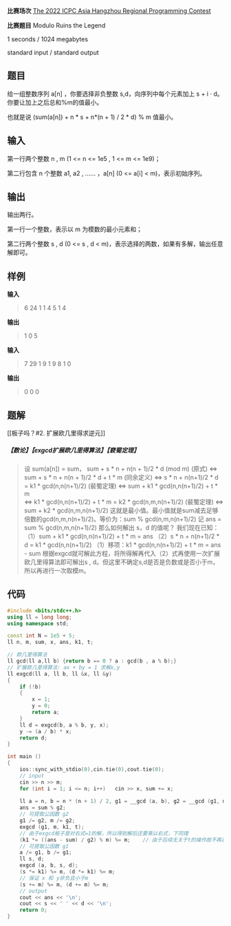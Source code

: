 **比赛场次**	[The 2022 ICPC Asia Hangzhou Regional Programming Contest](https://codeforces.com/gym/104090)

**比赛题目**	Modulo Ruins the Legend

<!--more-->

1 seconds / 1024 megabytes

standard input / standard output

## 题目

给一组整数序列 a[n] ，你要选择非负整数 s,d，向序列中每个元素加上 s + i · d。你要让加上之后总和%m的值最小。

也就是说 (sum(a[n]) + n * s + n*(n + 1) / 2 * d) % m 值最小。

## 输入

第一行两个整数 n , m (1 <= n <= 1e5 , 1 <= m <= 1e9)；

第二行包含 n 个整数 a1, a2 , …… ，a[n] (0 <= a[i] < m)，表示初始序列。

## 输出

输出两行。

第一行一个整数，表示以 m 为模数的最小元素和；

第二行两个整数 s , d (0 <= s , d < m)，表示选择的两数，如果有多解，输出任意解即可。

## 样例

**输入**

> 6 24
> 1 1 4 5 1 4

**输出**

> 1
> 0 5

**输入**

> 7 29
> 1 9 1 9 8 1 0

**输出**

> 0
> 0 0

## 题解

[[板子吗？#2. 扩展欧几里得求逆元]]
##### 【数论】【exgcd扩展欧几里得算法】【裵蜀定理】 
> 设 sum(a[n]) = sum，
> 	sum + s * n + n(n + 1)/2 * d (mod m)          (原式)
> 	<=> sum + s * n + n(n + 1)/2 * d + t * m    (同余定义)
> 		<=> s * n + n(n+1)/2 * d = k1 * gcd(n,n(n+1)/2)    (裴蜀定理)
> 	<=>  sum + k1 * gcd(n,n(n+1)/2) + t * m    
> 		<=>  k1 * gcd(n,n(n+1)/2) + t * m = k2 * gcd(n,m,n(n+1)/2)    (裴蜀定理)
> 	<=> sum + k2 * gcd(n,m,n(n+1)/2)
> 	这就是最小值。最小值就是sum减去足够倍数的gcd(n,m,n(n+1)/2)。等价为：sum % gcd(n,m,n(n+1)/2)
> 	记 ans = sum % gcd(n,m,n(n+1)/2)
> 那么如何解出 s，d 的值呢？
> 我们现在已知：
> 	（1）sum + k1 * gcd(n,n(n+1)/2) + t * m = ans
> 	（2）s * n + n(n+1)/2 * d = k1 * gcd(n,n(n+1)/2)
> （1）移项：k1 * gcd(n,n(n+1)/2) + t * m = ans - sum
> 根据exgcd就可解此方程，将所得解再代入（2）式再使用一次扩展欧几里得算法即可解出s , d。但这里不确定s,d是否是负数或是否小于m，所以再进行一次取模m。

## 代码

```c++
#include <bits/stdc++.h>
using ll = long long;
using namespace std;

const int N = 1e5 + 5;
ll n, m, sum, x, ans, k1, t;

// 欧几里得算法 
ll gcd(ll a,ll b) {return b == 0 ? a : gcd(b , a % b);}
// 扩展欧几里得算法: ax + by = 1 求解x,y
ll exgcd(ll a, ll b, ll &x, ll &y) 
{
    if (!b) 
    {
        x = 1;
        y = 0;
        return a;
    }
    ll d = exgcd(b, a % b, y, x);
    y -= (a / b) * x;
    return d;
}

int main () 
{
	ios::sync_with_stdio(0),cin.tie(0),cout.tie(0);
	// input
    cin >> n >> m;
    for (int i = 1; i <= n; i++)   cin >> x, sum += x;
    
    ll a = n, b = n * (n + 1) / 2, g1 = __gcd (a, b), g2 = __gcd (g1, m);
    ans = sum % g2;
    // 可提取公因数 g2
    g1 /= g2, m /= g2;
    exgcd (g1, m, k1, t);
    // 由于exgcd板子是对右式=1的解，所以得到解后还要乘以右式，下同理
    (k1 *= ((ans - sum) / g2) % m) %= m;	// 由于后续无关于t的操作故不再进行处理，只对k1进行了处理。
    // 可提取公因数 g1
    a /= g1, b /= g1;
    ll s, d;
    exgcd (a, b, s, d);
    (s *= k1) %= m, (d *= k1) %= m;
    // 保证 x 和 y非负且小于m
    (s += m) %= m, (d += m) %= m;
    // output
    cout << ans << '\n';
    cout << s << ' ' << d << '\n';
    return 0;
}

```

